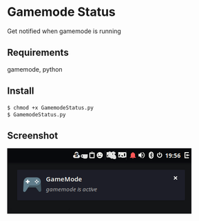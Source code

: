 # Gamemode Status

Get notified when gamemode is running

## Requirements
gamemode, python

## Install
```shell
$ chmod +x GamemodeStatus.py
$ GamemodeStatus.py
```

## Screenshot
![alt text](GameModeMonitor.png "Title Text")